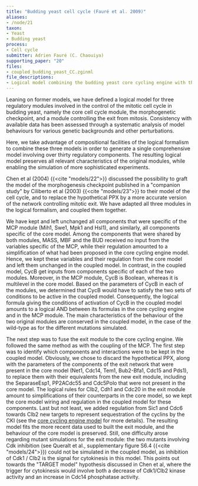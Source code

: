 ```yaml
---
title: "Budding yeast cell cycle (Fauré et al. 2009)"
aliases:
- /node/21
taxon: 
- Yeast
- Budding yeast
process: 
- Cell cycle
submitter: Adrien Fauré (C. Chaouiya)
supporting_paper: "20"
files: 
- coupled_budding_yeast_CC.zginml
file_descriptions: 
- Logical model combining the budding yeast core cycling engine with the morphogenetic checkpoint and a detailed exit module
---
```



Leaning on former models, we have defined a logical model for three regulatory
modules involved in the control of the mitotic cell cycle in budding yeast,
namely the core cell cycle module, the morphogenetic checkpoint, and a module
controlling the exit from mitosis. Consistency with available data has been
assessed through a systematic analysis of model behaviours for various genetic
backgrounds and other perturbations.



Here, we take advantage of compositional facilities of the logical formalism
to combine these three models in order to generate a single comprehensive
model involving over thirty regulatory components. The resulting logical model
preserves all relevant characteristics of the original modules, while enabling
the simulation of more sophisticated experiments.



Chen et al (2004) {{<cite "models/22">}} discussed the possibility to graft 
the model of the morphogenesis checkpoint published in a "companion study"
by Ciliberto et al (2003) {{<cite "models/23">}} to their model of the cell
cycle, and to replace the hypothetical PPX by a more accurate version of the
network controlling mitotic exit. We have adapted all three modules in the
logical formalism, and coupled them together.



We have kept and left unchanged all components that were specific of the MCP
module (Mih1, Swe1, Mpk1 and Hsl1), and similarly, all components specific of
the core model. Among the components that were shared by both modules, MASS,
MBF and the BUD received no input from the variables specific of the MCP,
while their regulation amounted to a simplification of what had been proposed
in the core cycling engine model. Hence, we kept these variables and their
regulation from the core model and left them unchanged in the coupled model.
In contrast, in the coupled model, CycB get inputs from components specific of
each of the two modules. Moreover, in the MCP module, CycB is Boolean, whereas
it is multilevel in the core model. Based on the parameters of CycB in each of
the modules, we determined that CycB would have to satisfy the two sets of
conditions to be active in the coupled model. Consequently, the logical
formula giving the conditions of activation of CycB in the coupled model
amounts to a logical AND between its formulas in the core cycling engine and
in the MCP module. The main characteristics of the behaviour of the two
original modules are conserved in the coupled model, in the case of the
wild-type as for the different mutations simulated.



The next step was to fuse the exit module to the core cycling engine. We
followed the same method as with the coupling of the MCP. The first step was
to identify which components and interactions were to be kept in the coupled
model. Obviously, we chose to discard the hypothetical PPX, along with the
parameters of the components of the exit network that were present in the core
model (Net1, Cdc14, Tem1, Bub2-Bfa1, Cdc15 and Pds1), to replace them with
their equivalents from the new exit module, including the SeparaseEsp1,
PP2ACdc55 and Cdc5Polo that were not present in the core model. The logical
rules for Clb2, Cdh1 and Cdc20 in the exit module amount to simplifications of
their counterparts in the core model, so we kept the core model wiring and
regulation in the coupled model for these components. Last but not least, we
added regulation from Sic1 and Cdc6 towards Clb2 new targets to represent
sequestration of the cyclins by the CKI (see the [core cycling engine
model](../25) for more details). The resulting model fits the more recent
data used to built the exit module, and the behaviour of the core model is
preserved. Still, one difficulty arose regarding mutant simulations for the
exit module: the two mutants involving Cdk inhibition (see Queralt et
al., supplementary figure S6.4 {{<cite "models/24">}}) could not be simulated in
the coupled model, as inhibition of Cdk1 / Clb2 is the signal for cytokinesis in
this model. This points out towards the "TARGET model" hypothesis discussed in
Chen et al, where the trigger for cytokinesis would involve both a decrease of
Cdk1/Clb2 kinase activity and an increase in Cdc14 phosphatase activity.


